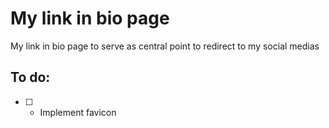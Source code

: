 # My link in bio page

My link in bio page to serve as central point to redirect to my social medias

## To do:

- [ ] - Implement favicon
